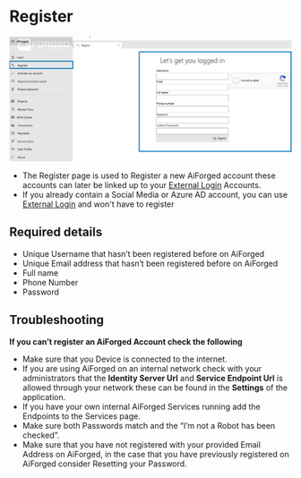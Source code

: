 # Register

![](<.gitbook/assets/4 (2).png>)

* The Register page is used to Register a new AiForged account these accounts can later be linked up to your [External Login](login.md) Accounts.
* If you already contain a Social Media or Azure AD account, you can use [External Login](login.md) and won't have to register

## Required details

* Unique Username that hasn’t been registered before on AiForged
* Unique Email address that hasn’t been registered before on AiForged
* Full name
* Phone Number
* Password

## Troubleshooting

**If you can’t register an AiForged Account check the following**

* Make sure that you Device is connected to the internet.
* If you are using AiForged on an internal network check with your administrators that the **Identity Server Url** and **Service Endpoint Url** is allowed through your network these can be found in the **Settings** of the application.
* If you have your own internal AiForged Services running add the Endpoints to the Services page.
* Make sure both Passwords match and the “I’m not a Robot has been checked”.
* Make sure that you have not registered with your provided Email Address on AiForged, in the case that you have previously registered on AiForged consider Resetting your Password.
